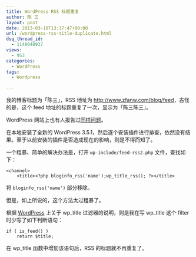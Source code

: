 ```yaml
---
title: WordPress RSS 标题重复
author: 陈 三
layout: post
date: 2013-03-18T13:17:47+00:00
url: /wordpress-rss-title-duplicate.html
dsq_thread_id:
  - 1148048937
views:
  - 953
categories:
  - WordPress
tags:
  - Wordpress

---
```

我的博客标题为「陈三」，RSS 地址为 <http://www.zfanw.com/blog/feed>，古怪的是，这个 feed 地址的标题重复了一次，显示为「陈三陈三」。

WordPress 网站上也有人报告过[同样问题][1]。

在本地安装了全新的 WordPress 3.5.1，然后逐个安装插件进行排查，依然没有结果。至于以前安装的插件是否造成现在的影响，则是不得而知了。

一个粗暴、简单的解决办法是，打开 `wp-include/feed-rss2.php` 文件，查找如下：

    <channel>
        <title><?php bloginfo_rss('name');wp_title_rss(); ?></title>
    

将 `bloginfo_rss('name')` 部分移除。

但是，如上所说的，这个方法太过粗暴了。

根据 [WordPress][2] 上关于 wp\_title 过滤器的说明，则是我在写 wp\_title 这个 filter 时少写了如下判断语句：

    if ( is_feed() )
        return $title;
    

在 wp_title 函数中增加该语句后，RSS 的标题就不再重复了。

 [1]: http://wordpress.org/support/topic/rss-feed-title-doubled
 [2]: http://codex.wordpress.org/Plugin_API/Filter_Reference/wp_title